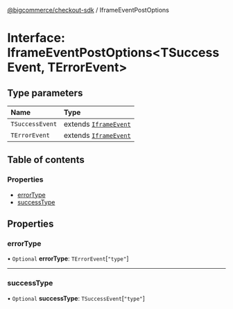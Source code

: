 [@bigcommerce/checkout-sdk](../README.md) / IframeEventPostOptions

# Interface: IframeEventPostOptions<TSuccessEvent, TErrorEvent\>

## Type parameters

| Name | Type |
| :------ | :------ |
| `TSuccessEvent` | extends [`IframeEvent`](IframeEvent.md) |
| `TErrorEvent` | extends [`IframeEvent`](IframeEvent.md) |

## Table of contents

### Properties

- [errorType](IframeEventPostOptions.md#errortype)
- [successType](IframeEventPostOptions.md#successtype)

## Properties

### errorType

• `Optional` **errorType**: `TErrorEvent`[``"type"``]

___

### successType

• `Optional` **successType**: `TSuccessEvent`[``"type"``]
